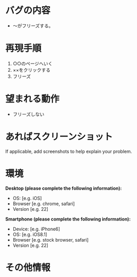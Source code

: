 # バグの内容
- ～がフリーズする。

# 再現手順
1. ○○のページへいく
2. ××をクリックする
3. フリーズ

# 望まれる動作
- フリーズしない

# あればスクリーンショット
If applicable, add screenshots to help explain your problem.

# 環境
**Desktop (please complete the following information):**
 - OS: [e.g. iOS]
 - Browser [e.g. chrome, safari]
 - Version [e.g. 22]

**Smartphone (please complete the following information):**
 - Device: [e.g. iPhone6]
 - OS: [e.g. iOS8.1]
 - Browser [e.g. stock browser, safari]
 - Version [e.g. 22]

# その他情報
